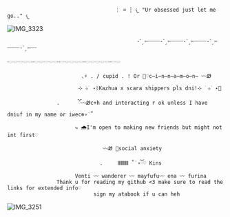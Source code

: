                                        ⋮ ⌗ ┆ 𐔌 "Ur obsessed just let me go.." 𐔌
![IMG_3323](https://github.com/user-attachments/assets/6268c32a-838d-4925-bd4e-61ef2f1c8972)

                                   
                                   
                                   
                                   
                                   
                                   
                                          
                                                       
                                              -ˋˏ✄┈┈┈┈-ˋˏ✄┈┈┈┈-ˋˏ✄┈┈┈┈-ˋˏ✄┈┈┈┈-ˋˏ✄┈┈
                                               𓎢𓎠𓎟𓎠𓎡𓎢𓎠𓎟𓎠𓎡𓎢𓎠𓎟𓎠𓎡𓎢𓎠𓎟𓎠𓎡𓎢𓎠
																							       
                            ◟♯ . / cupid . ! Or 🌊♡c̶i̶n̶n̶a̶m̶o̶n̶ 〰︎Ꮺ
												
                           ⊹ ࣪⊹ ࣪ ˖ᛝKazhua x scara shippers pls dni!⊹ ࣪ ⊹ ࣪ ˖🤍
																				 
					.      ོ〰︎Ꮺc+h and interacting r ok unless I have dniuf in my name or iwec❄️∘˙˚
							 
                          ⤷ 🌧I'm open to making new friends but might not int first♡ 
																	
                                   〰︎Ꮺ 🪽social anxiety 

					              .     𝄃𝄃𝄂𝄂𝄀𝄁𝄃𝄂𝄂𝄃 ˚˙∘ོ♡ Kins
						  Venti 〰︎ wanderer 〰︎ mayfufu〰︎ ena 〰︎ furina
	                Thank u for reading my github <3 make sure to read the links for extended info♡
								sign my atabook if u can heh	      
![IMG_3251](https://github.com/user-attachments/assets/2127fa59-2686-49b0-bb49-cd32ab96162b)




               
 
                                                                      


                               
                               
